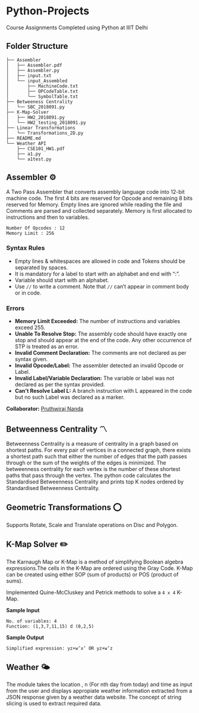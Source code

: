 # Python-Projects

Course Assignments Completed using Python at IIIT Delhi

## Folder Structure  

```
├── Assembler
│   ├── Assembler.pdf
│   ├── Assembler.py
│   ├── input.txt
│   └── input_Assembled
│       ├── MachineCode.txt
│       ├── OPCodeTable.txt
│       └── SymbolTable.txt
├── Betweeness Centrality
│   └── SBC_2018091.py
├── K-Map-Solver
│   ├── HW2_2018091.py
│   └── HW2_testing_2018091.py
├── Linear Transformations
│   └── Transformations_2D.py
├── README.md
└── Weather API
    ├── CSE101_HW1.pdf
    ├── a1.py
    └── a1test.py
```

## Assembler :gear:

A Two Pass Assembler that converts assembly language code into 12-bit machine code. The first 4 bits are reserved for Opcode and remaining 8 bits reserved for Memory. Empty lines are ignored while reading the file and Comments are parsed and collected separately. Memory is first allocated to instructions and then to variables.

```
Number Of Opcodes : 12 
Memory Limit : 256
```

### Syntax Rules

- Empty lines & whitespaces are allowed in code and Tokens should be separated by spaces.
- It is mandatory for a label to start with an alphabet and end with “:”.
- Variable should start with an alphabet.
- Use `//` to write a comment. Note that `//` can’t appear in comment body or in code.

### Errors   

- **Memory Limit Exceeded:** The number of instructions and variables exceed 255.
- **Unable To Resolve Stop:** The assembly code should have exactly one stop and should appear at the end of the code. Any other occurrence of STP is treated as an error.
- **Invalid Comment Declaration:** The comments are not declared as per syntax given.
- **Invalid Opcode/Label:** The assembler detected an invalid Opcode or Label.
- **Invalid Label/Variable Declaration:** The variable or label was not declared as per the syntax provided.
- **Can't Resolve Label L:** A branch instruction with L appeared in the code but no such Label was declared as a marker.

**Collaborator:** [Pruthwiraj Nanda](https://github.com/pruthwi07) 

## Betweenness Centrality :part_alternation_mark:
Betweenness Centrality is a measure of centrality in a graph based on shortest paths. For every pair of vertices in a connected graph, there exists a shortest path such that either the number of edges that the path passes through or the sum of the weights of the edges is minimized. The betweenness centrality for each vertex is the number of these shortest paths that pass through the vertex. The python code calculates the Standardised Betweenness Centrality and prints top K nodes ordered by Standardised Betweenness Centrality.

## Geometric Transformations :o:

Supports Rotate, Scale and Translate operations on Disc and Polygon.

## K-Map Solver :pencil2:

The Karnaugh Map or K-Map is a method of simplifying Boolean algebra expressions.The cells in the K-Map are ordered using the Gray Code. K-Map can be created using either SOP (sum of products) or POS (product of sums).

Implemented Quine-McCluskey and Petrick methods to solve a `4 x 4` K-Map.

**Sample Input**
```
No. of variables: 4
Function: (1,3,7,11,15) d (0,2,5) 
```
**Sample Output**
```
Simplified expression: yz+w’x’ OR yz+w’z
```

## Weather :sun_behind_small_cloud:
The module takes the location , n (For nth day from today) and time as input from the user and displays
appropiate weather information extracted from a JSON response given by a weather data website.
The concept of string slicing is used to extract required data.